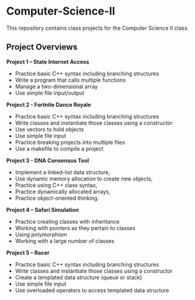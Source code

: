 # Computer-Science-II
This repository contains class projects for the Computer Science II class.<br>
## Project Overviews

**Project 1 – State Internet Access**<br>
- Practice basic C++ syntax including branching structures
- Write a program that calls multiple functions
- Manage a two-dimensional array
- Use simple file input/output

**Project 2 - Fortnite Dance Royale**
- Practice basic C++ syntax including branching structures
- Write classes and instantiate those classes using a constructor
- Use vectors to hold objects
- Use simple file input
- Practice breaking projects into multiple files
- Use a makefile to compile a project

**Project 3 - DNA Consensus Tool**
- Implement a linked-list data structure,
- Use dynamic memory allocation to create new objects,
- Practice using C++ class syntax, 
- Practice dynamically allocated arrays, 
- Practice object-oriented thinking. 

**Project 4 – Safari Simulation**
- Practice creating classes with inheritance 
- Working with pointers as they pertain to classes
- Using polymorphism
- Working with a large number of classes

**Project 5 – Racer**
- Practice basic C++ syntax including branching structures
- Write classes and instantiate those classes using a constructor
- Create a templated data structure (queue or stack)
- Use simple file input
- Use overloaded operators to access templated data structure
